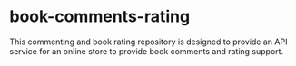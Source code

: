 # book-comments-rating
This commenting and  book rating repository is designed to provide an API service for an online store to provide book comments and rating support.
